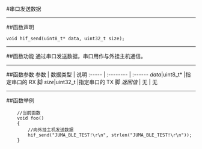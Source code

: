 
#串口发送数据
***
##函数声明
```
void hif_send(uint8_t* data, uint32_t size);
```

***
##函数功能
通过串口发送数据，串口用作与外挂主机通信。

***
##函数参数
参数    | 数据类型   | 说明
:----- | :-------- | :------
*data*|uint8_t* |指定串口的 RX 脚
*size*|uint32_t |指定串口的 TX 脚
*返回值*  | 无    | 无

***
##函数举例
```
	//当前函数
	void foo()
	{
		//向外挂主机发送数据
		hif_send("JUMA_BLE_TEST!\r\n", strlen("JUMA_BLE_TEST!\r\n"));
	}
```